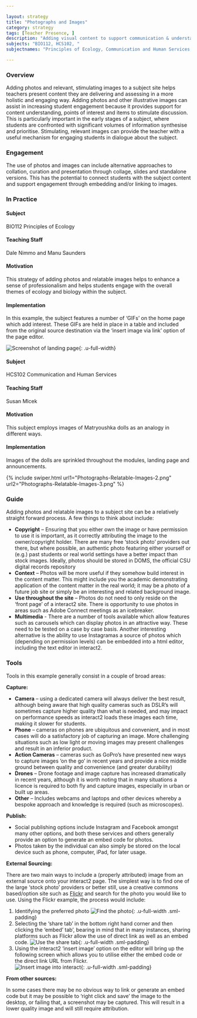 ```yaml
---

layout: strategy
title: "Photographs and Images"
category: strategy
tags: [Teacher Presence, ]
description: "Adding visual content to support communication & understanding."
subjects: "BIO112, HCS102, "
subjectnames: "Principles of Ecology, Communication and Human Services, "

---
```


### Overview

Adding photos and relevant, stimulating images to a subject site helps teachers present content they are delivering and assessing in a more holistic and engaging way. Adding photos and other illustrative images can assist in increasing student engagement because it provides support for content understanding, points of interest and items to stimulate discussion. This is particularly important in the early stages of a subject, where students are confronted with significant volumes of information synthesise and prioritise. Stimulating, relevant images can provide the teacher with a useful mechanism for engaging students in dialogue about the subject.

### Engagement

The use of photos and images can include alternative approaches to collation, curation and presentation through collage, slides and standalone versions. This has the potential to connect students with the subject content and support engagement through embedding and/or linking to images.

### In Practice
<div class="u-release practice" >

<div class="practice-item">
<div class="practice-content" markdown="1">

#### Subject

BIO112 Principles of Ecology

#### Teaching Staff

Dale Nimmo and Manu Saunders

#### Motivation

This strategy of adding photos and relatable images helps to enhance a sense of professionalism and helps students engage with the overall themes of ecology and biology within the subject.

#### Implementation

In this example, the subject features a number of ‘GIFs’ on the home page which add interest. These GIFs are held in place in a table and included from the original source destination via the ‘insert image via link’ option of the page editor.

![Screenshot of landing page](../images/practices/Photographs-Relatable-Images-1.png){: .u-full-width}

</div>
</div>

<div class="practice-item">
<div class="practice-content" markdown="1">

#### Subject

HCS102 Communication and Human Services

#### Teaching Staff

Susan Mlcek

#### Motivation

This subject employs images of Matryoushka dolls as an analogy in different ways.

#### Implementation

Images of the dolls are sprinkled throughout the modules, landing page and announcements.

{% include swiper.html url1="Photographs-Relatable-Images-2.png" url2="Photographs-Relatable-Images-3.png" %}

</div>
</div>
</div>

### Guide

Adding photos and relatable images to a subject site can be a relatively straight forward process. A few things to think about include:

* **Copyright** – Ensuring that you either own the image or have permission to use it is important, as it correctly attributing the image to the owner/copyright holder. There are many free ‘stock photo’ providers out there, but where possible, an authentic photo featuring either yourself or (e.g.) past students or real world settings have a better impact than stock images. Ideally, photos should be stored in DOMS, the official CSU digital records repository
* **Context** – Photos will be more useful if they somehow build interest in the content matter. This might include you the academic demonstrating application of the content matter in the real world; it may be a photo of a future job site or simply be an interesting and related background image.
* **Use throughout the site** – Photos do not need to only reside on the ‘front page’ of a interact2 site. There is opportunity to use photos in areas such as Adobe Connect meetings as an icebreaker.
* **Multimedia** - There are a number of tools available which allow features such as carousels which can display photos in an attractive way. These need to be tested on a case by case basis. Another interesting alternative is the ability to use Instagramas a source of photos which (depending on permission levels) can be embedded into a html editor, including the text editor in interact2.

### Tools

Tools in this example generally consist in a couple of broad areas:

**Capture:**

* **Camera** – using a dedicated camera will always deliver the best result, although being aware that high quality cameras such as DSLR’s will sometimes capture higher quality than what is needed, and may impact on performance speeds as interact2 loads these images each time, making it slower for students.
* **Phone** – cameras on phones are ubiquitous and convenient, and in most cases will do a satisfactory job of capturing an image. More challenging situations such as low light or moving images may present challenges and result in an inferior product.
* **Action Cameras** – cameras such as GoPro’s have presented new ways to capture images ‘on the go’ in recent years and provide a nice middle ground between quality and convenience (and greater durability)
* **Drones** – Drone footage and image capture has increased dramatically in recent years, although it is worth noting that in many situations a licence is required to both fly and capture images, especially in urban or built up areas.   
* **Other** – Includes webcams and laptops and other devices whereby a bespoke approach and knowledge is required (such as microscopes).

**Publish:**

* Social publishing options include Instagram and Facebook amongst many other options, and both these services and others generally provide an option to generate an embed code for photos.
* Photos taken by the individual can also simply be stored on the local device such as phone, computer, iPad, for later usage.

**External Sourcing:**

There are two main ways to include a (properly attributed) image from an external source onto your interact2 page. The simplest way is to find one of the large ‘stock photo’ providers or better still, use a creative commons based/option site such as [Flickr](https://www.flickr.com/creativecommons/) and search for the photo you would like to use. Using the Flickr example, the process would include:

1. Identifying the preferred photo
![Find the photo](../images/practices/Photographs-and-Images-1.png){: .u-full-width .sml-padding}
2. Selecting the ‘share tab’ in the bottom right hand corner and then clicking the ‘embed’ tab’, bearing in mind that in many instances, sharing platforms such as Flickr allow the use of direct link as well as an embed code.
![Use the share tab](../images/practices/Photographs-and-Images-2.png){: .u-full-width .sml-padding}
3. Using the interact2 ‘insert image’ option on the editor will bring up the following screen which allows you to utilise either the embed code or the direct link URL from Flickr.  
![Insert image into interact](../images/practices/Photographs-and-Images-3.jpg){: .u-full-width .sml-padding}

**From other sources:**

In some cases there may be no obvious way to link or generate an embed code but it may be possible to ‘right click and save’ the image to the desktop, or failing that, a screenshot may be captured. This will result in a lower quality image and will still require attribution.  
